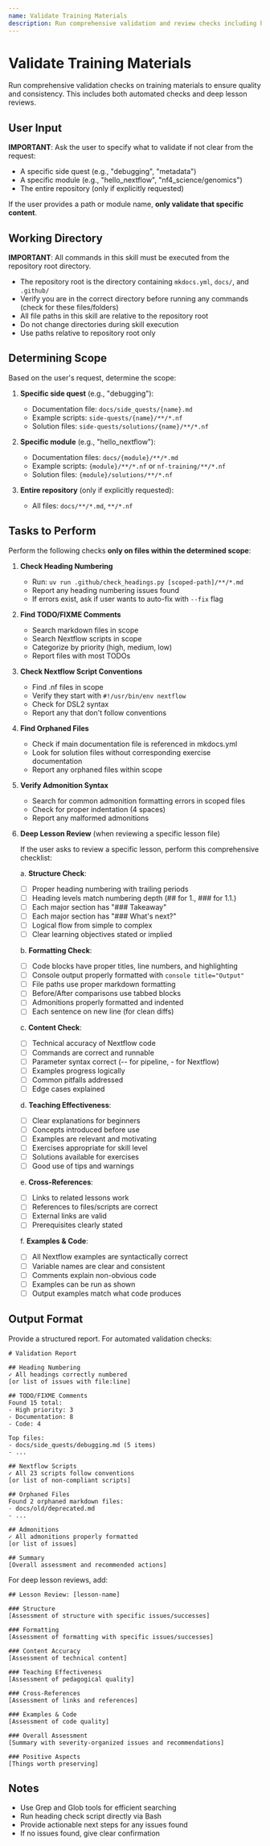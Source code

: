 ```yaml
---
name: Validate Training Materials
description: Run comprehensive validation and review checks including heading numbering, TODO/FIXME comments, Nextflow script conventions, orphaned files, admonition syntax, lesson structure, formatting, content accuracy, and teaching effectiveness. Use when checking training materials quality, reviewing lessons, or before committing changes.
---
```


# Validate Training Materials

Run comprehensive validation checks on training materials to ensure quality and consistency. This includes both automated checks and deep lesson reviews.

## User Input

**IMPORTANT**: Ask the user to specify what to validate if not clear from the request:

- A specific side quest (e.g., "debugging", "metadata")
- A specific module (e.g., "hello_nextflow", "nf4_science/genomics")
- The entire repository (only if explicitly requested)

If the user provides a path or module name, **only validate that specific content**.

## Working Directory

**IMPORTANT**: All commands in this skill must be executed from the repository root directory.

- The repository root is the directory containing `mkdocs.yml`, `docs/`, and `.github/`
- Verify you are in the correct directory before running any commands (check for these files/folders)
- All file paths in this skill are relative to the repository root
- Do not change directories during skill execution
- Use paths relative to repository root only

## Determining Scope

Based on the user's request, determine the scope:

1. **Specific side quest** (e.g., "debugging"):
   - Documentation file: `docs/side_quests/{name}.md`
   - Example scripts: `side-quests/{name}/**/*.nf`
   - Solution files: `side-quests/solutions/{name}/**/*.nf`

2. **Specific module** (e.g., "hello_nextflow"):
   - Documentation files: `docs/{module}/**/*.md`
   - Example scripts: `{module}/**/*.nf` or `nf-training/**/*.nf`
   - Solution files: `{module}/solutions/**/*.nf`

3. **Entire repository** (only if explicitly requested):
   - All files: `docs/**/*.md`, `**/*.nf`

## Tasks to Perform

Perform the following checks **only on files within the determined scope**:

1. **Check Heading Numbering**

   - Run: `uv run .github/check_headings.py [scoped-path]/**/*.md`
   - Report any heading numbering issues found
   - If errors exist, ask if user wants to auto-fix with `--fix` flag

2. **Find TODO/FIXME Comments**

   - Search markdown files in scope
   - Search Nextflow scripts in scope
   - Categorize by priority (high, medium, low)
   - Report files with most TODOs

3. **Check Nextflow Script Conventions**

   - Find .nf files in scope
   - Verify they start with `#!/usr/bin/env nextflow`
   - Check for DSL2 syntax
   - Report any that don't follow conventions

4. **Find Orphaned Files**

   - Check if main documentation file is referenced in mkdocs.yml
   - Look for solution files without corresponding exercise documentation
   - Report any orphaned files within scope

5. **Verify Admonition Syntax**
   - Search for common admonition formatting errors in scoped files
   - Check for proper indentation (4 spaces)
   - Report any malformed admonitions

6. **Deep Lesson Review** (when reviewing a specific lesson file)

   If the user asks to review a specific lesson, perform this comprehensive checklist:

   a. **Structure Check**:
      - [ ] Proper heading numbering with trailing periods
      - [ ] Heading levels match numbering depth (## for 1., ### for 1.1.)
      - [ ] Each major section has "### Takeaway"
      - [ ] Each major section has "### What's next?"
      - [ ] Logical flow from simple to complex
      - [ ] Clear learning objectives stated or implied

   b. **Formatting Check**:
      - [ ] Code blocks have proper titles, line numbers, and highlighting
      - [ ] Console output properly formatted with `console title="Output"`
      - [ ] File paths use proper markdown formatting
      - [ ] Before/After comparisons use tabbed blocks
      - [ ] Admonitions properly formatted and indented
      - [ ] Each sentence on new line (for clean diffs)

   c. **Content Check**:
      - [ ] Technical accuracy of Nextflow code
      - [ ] Commands are correct and runnable
      - [ ] Parameter syntax correct (-- for pipeline, - for Nextflow)
      - [ ] Examples progress logically
      - [ ] Common pitfalls addressed
      - [ ] Edge cases explained

   d. **Teaching Effectiveness**:
      - [ ] Clear explanations for beginners
      - [ ] Concepts introduced before use
      - [ ] Examples are relevant and motivating
      - [ ] Exercises appropriate for skill level
      - [ ] Solutions available for exercises
      - [ ] Good use of tips and warnings

   e. **Cross-References**:
      - [ ] Links to related lessons work
      - [ ] References to files/scripts are correct
      - [ ] External links are valid
      - [ ] Prerequisites clearly stated

   f. **Examples & Code**:
      - [ ] All Nextflow examples are syntactically correct
      - [ ] Variable names are clear and consistent
      - [ ] Comments explain non-obvious code
      - [ ] Examples can be run as shown
      - [ ] Output examples match what code produces

## Output Format

Provide a structured report. For automated validation checks:

```
# Validation Report

## Heading Numbering
✓ All headings correctly numbered
[or list of issues with file:line]

## TODO/FIXME Comments
Found 15 total:
- High priority: 3
- Documentation: 8
- Code: 4

Top files:
- docs/side_quests/debugging.md (5 items)
- ...

## Nextflow Scripts
✓ All 23 scripts follow conventions
[or list of non-compliant scripts]

## Orphaned Files
Found 2 orphaned markdown files:
- docs/old/deprecated.md
- ...

## Admonitions
✓ All admonitions properly formatted
[or list of issues]

## Summary
[Overall assessment and recommended actions]
```

For deep lesson reviews, add:

```
## Lesson Review: [lesson-name]

### Structure
[Assessment of structure with specific issues/successes]

### Formatting
[Assessment of formatting with specific issues/successes]

### Content Accuracy
[Assessment of technical content]

### Teaching Effectiveness
[Assessment of pedagogical quality]

### Cross-References
[Assessment of links and references]

### Examples & Code
[Assessment of code quality]

### Overall Assessment
[Summary with severity-organized issues and recommendations]

### Positive Aspects
[Things worth preserving]
```

## Notes

- Use Grep and Glob tools for efficient searching
- Run heading check script directly via Bash
- Provide actionable next steps for any issues found
- If no issues found, give clear confirmation
